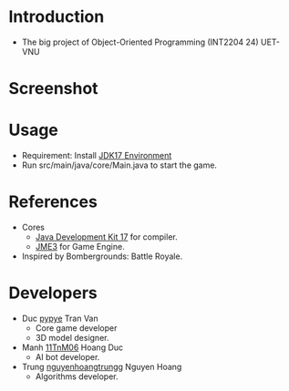 # Introduction
- The big project of Object-Oriented Programming (INT2204 24) UET-VNU
# Screenshot
# Usage
- Requirement: Install [JDK17 Environment](https://www.oracle.com/java/technologies/downloads/#jdk17-windows)
- Run src/main/java/core/Main.java to start the game.
# References
- Cores
  - [Java Development Kit 17](https://www.oracle.com/java/technologies/downloads/#jdk17-windows) for compiler.
  - [JME3](https://jmonkeyengine.org/) for Game Engine.
- Inspired by Bombergrounds: Battle Royale.
# Developers
- Duc [pypye](https://github.com/pypye) Tran Van
  * Core game developer
  * 3D model designer.
- Manh [11TnM06](https://github.com/11TnM06) Hoang Duc
  * AI bot developer.
- Trung [nguyenhoangtrungg](https://github.com/nguyenhoangtrungg) Nguyen Hoang
  * Algorithms developer.


 

